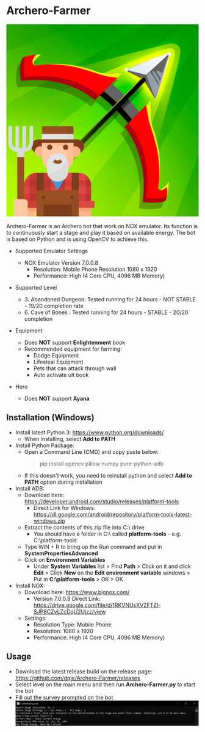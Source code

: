 # Archero-Farmer

![Archero Farmer Icon](https://github.com/dqle/Archero-Farmer/blob/master/repo_images/archero-farmer.png)

Archero-Farmer is an Archero bot that work on NOX emulator. Its function is to continuously start a stage and play it based on available energy. The bot is based on Python and is using OpenCV to achieve this.

- Supported Emulator Settings
    - NOX Emulator Version 7.0.0.8 
        - Resolution: Mobile Phone Resolution 1080 x 1920
        - Performance: High (4 Core CPU, 4096 MB Memory)
  
- Supported Level
    - 3\. Abandoned Dungeon: Tested running for 24 hours - NOT STABLE - 19/20 completion rate
    - 6\. Cave of Bones : Tested running for 24 hours - STABLE - 20/20 completion
  
- Equipment
    - Does **NOT** support **Enlightenment** book
    - Recommended equipment for farming:
        - Dodge Equipment
        - Lifesteal Equipment
        - Pets that can attack through wall
        - Auto activate ult book
    
- Hero
    - Does **NOT** support **Ayana**

## Installation (Windows)

- Install latest Python 3: https://www.python.org/downloads/
    - When installing, select **Add to PATH**
- Install Python Package:
    - Open a Command Line (CMD) and copy paste below:
      > pip install opencv pillow numpy pure-python-adb
    - If this doesn't work, you need to reinstall python and select **Add to PATH** option during installation
- Install ADB:
    - Download here: https://developer.android.com/studio/releases/platform-tools
        - Direct Link for Windows:  https://dl.google.com/android/repository/platform-tools-latest-windows.zip
    - Extract the contents of this zip file into C:\ drive
        - You should have a folder in C:\ called **platform-tools** - e.g. C:\platform-tools
    - Type WIN + R to bring up the Run command and put in **SystemPropertiesAdvanced**
    - Click on **Environment Variables**
        - Under **System Variables** list > Find **Path** > Click on it and click **Edit** > Click **New** on the **Edit environment variable** windows > Put in **C:\platform-tools** > OK > OK
- Install NOX:
    - Download here: https://www.bignox.com/
        - Version 7.0.0.8 Direct Link: https://drive.google.com/file/d/1RKVNUsXVZFTZI-SJP8CZvLZcDqU2Ujzz/view
    - Settings:
        - Resolution Type: Mobile Phone 
        - Resolution: 1080 x 1920
        - Performance: High (4 Core CPU, 4096 MB Memory)

## Usage

- Download the latest release build on the release page: https://github.com/dqle/Archero-Farmer/releases
- Select level on the main menu and then run **Archero-Farmer.py** to start the bot
- Fill out the survey prompted on the bot
![Survey](https://github.com/dqle/Archero-Farmer/blob/master/repo_images/program-output-1.PNG)

